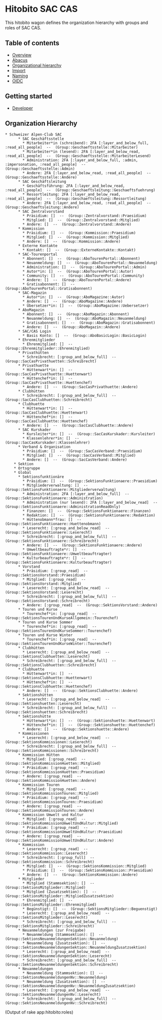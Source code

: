 # Hitobito SAC CAS

This hitobito wagon defines the organization hierarchy with groups and roles of SAC CAS.

## Table of contents

- [Overview](./doc/README.md)
- [Abacus](./doc/abacus.md)
- [Organizational hierarchy](./doc/hierarchy.md)
- [Import](./doc/import.md)
- [Naming](./doc/naming.md)
- [OIDC](./doc/oidc-claims.md)

## Getting started

- [Developer](./doc/developer.md)

## Organization Hierarchy

<!-- roles:start -->
    * Schweizer Alpen-Club SAC
          * SAC Geschäftsstelle
            * Mitarbeiter*in (schreibend): 2FA [:layer_and_below_full, :read_all_people]  --  (Group::Geschaeftsstelle::Mitarbeiter)
            * Mitarbeiter*in (lesend): 2FA [:layer_and_below_read, :read_all_people]  --  (Group::Geschaeftsstelle::MitarbeiterLesend)
            * Administration: 2FA [:layer_and_below_full, :admin, :impersonation, :read_all_people]  --  (Group::Geschaeftsstelle::Admin)
            * Andere: 2FA [:layer_and_below_read, :read_all_people]  --  (Group::Geschaeftsstelle::Andere)
          * SAC Geschäftsleitung
            * Geschäftsführung: 2FA [:layer_and_below_read, :read_all_people]  --  (Group::Geschaeftsleitung::Geschaeftsfuehrung)
            * Ressortleitung: 2FA [:layer_and_below_read, :read_all_people]  --  (Group::Geschaeftsleitung::Ressortleitung)
            * Andere: 2FA [:layer_and_below_read, :read_all_people]  --  (Group::Geschaeftsleitung::Andere)
          * SAC Zentralvorstand
            * Präsidium: []  --  (Group::Zentralvorstand::Praesidium)
            * Mitglied: []  --  (Group::Zentralvorstand::Mitglied)
            * Andere: []  --  (Group::Zentralvorstand::Andere)
          * Kommission
            * Präsidium: []  --  (Group::Kommission::Praesidium)
            * Mitglied: []  --  (Group::Kommission::Mitglied)
            * Andere: []  --  (Group::Kommission::Andere)
          * Externe Kontakte
            * Kontakt: []  --  (Group::ExterneKontakte::Kontakt)
          * SAC-Tourenportal
            * Abonnent: []  --  (Group::AboTourenPortal::Abonnent)
            * Neuanmeldung: []  --  (Group::AboTourenPortal::Neuanmeldung)
            * Administration: []  --  (Group::AboTourenPortal::Admin)
            * Autor*in: []  --  (Group::AboTourenPortal::Autor)
            * Community: []  --  (Group::AboTourenPortal::Community)
            * Andere: []  --  (Group::AboTourenPortal::Andere)
            * Gratisabonnent: []  --  (Group::AboTourenPortal::Gratisabonnent)
          * SAC-Magazin
            * Autor*in: []  --  (Group::AboMagazine::Autor)
            * Andere: []  --  (Group::AboMagazine::Andere)
            * Übersetzer*in: []  --  (Group::AboMagazine::Uebersetzer)
          * AboMagazin
            * Abonnent: []  --  (Group::AboMagazin::Abonnent)
            * Neuanmeldung: []  --  (Group::AboMagazin::Neuanmeldung)
            * Gratisabonnent: []  --  (Group::AboMagazin::Gratisabonnent)
            * Andere: []  --  (Group::AboMagazin::Andere)
          * SAC/CAS Login
            * Basis Konto: []  --  (Group::AboBasicLogin::BasicLogin)
          * Ehrenmitglieder
            * Ehrenmitglied: []  --  (Group::Ehrenmitglieder::Ehrenmitglied)
          * Privathütten
            * Schreibrecht: [:group_and_below_full]  --  (Group::SacCasPrivathuetten::Schreibrecht)
          * Privathuette
            * Hüttenwart*in: []  --  (Group::SacCasPrivathuette::Huettenwart)
            * Hüttenchef*in: []  --  (Group::SacCasPrivathuette::Huettenchef)
            * Andere: []  --  (Group::SacCasPrivathuette::Andere)
          * Clubhütten
            * Schreibrecht: [:group_and_below_full]  --  (Group::SacCasClubhuetten::Schreibrecht)
          * Clubhuette
            * Hüttenwart*in: []  --  (Group::SacCasClubhuette::Huettenwart)
            * Hüttenchef*in: []  --  (Group::SacCasClubhuette::Huettenchef)
            * Andere: []  --  (Group::SacCasClubhuette::Andere)
          * SAC Kurskader
            * Kursleiter*in: []  --  (Group::SacCasKurskader::Kursleiter)
            * Klassenlehrer*in: []  --  (Group::SacCasKurskader::Klassenlehrer)
          * Verband & Organisation
            * Präsidium: []  --  (Group::SacCasVerband::Praesidium)
            * Mitglied: []  --  (Group::SacCasVerband::Mitglied)
            * Andere: []  --  (Group::SacCasVerband::Andere)
        * Sektion
        * Ortsgruppe
        * Global
          * Sektionsfunktionäre
            * Präsidium: []  --  (Group::SektionsFunktionaere::Praesidium)
            * Mitgliederverwaltung: []  --  (Group::SektionsFunktionaere::Mitgliederverwaltung)
            * Administration: 2FA [:layer_and_below_full]  --  (Group::SektionsFunktionaere::Administration)
            * Administration (nur lesend): 2FA [:layer_and_below_read]  --  (Group::SektionsFunktionaere::AdministrationReadOnly)
            * Finanzen: []  --  (Group::SektionsFunktionaere::Finanzen)
            * Redaktion: []  --  (Group::SektionsFunktionaere::Redaktion)
            * Hüttenobmann*frau: []  --  (Group::SektionsFunktionaere::Huettenobmann)
            * Leserecht: [:group_and_below_read]  --  (Group::SektionsFunktionaere::Leserecht)
            * Schreibrecht: [:group_and_below_full]  --  (Group::SektionsFunktionaere::Schreibrecht)
            * Andere: []  --  (Group::SektionsFunktionaere::Andere)
            * Umweltbeauftragte*r: []  --  (Group::SektionsFunktionaere::Umweltbeauftragter)
            * Kulturbeauftragte*r: []  --  (Group::SektionsFunktionaere::Kulturbeauftragter)
          * Vorstand
            * Präsidium: [:group_read]  --  (Group::SektionsVorstand::Praesidium)
            * Mitglied: [:group_read]  --  (Group::SektionsVorstand::Mitglied)
            * Leserecht: [:group_and_below_read]  --  (Group::SektionsVorstand::Leserecht)
            * Schreibrecht: [:group_and_below_full]  --  (Group::SektionsVorstand::Schreibrecht)
            * Andere: [:group_read]  --  (Group::SektionsVorstand::Andere)
          * Touren und Kurse
            * Tourenchef*in: [:group_read]  --  (Group::SektionsTourenUndKurseAllgemein::Tourenchef)
          * Touren und Kurse Sommer
            * Tourenchef*in: [:group_read]  --  (Group::SektionsTourenUndKurseSommer::Tourenchef)
          * Touren und Kurse Winter
            * Tourenchef*in: [:group_read]  --  (Group::SektionsTourenUndKurseWinter::Tourenchef)
          * Clubhütten
            * Leserecht: [:group_and_below_read]  --  (Group::SektionsClubhuetten::Leserecht)
            * Schreibrecht: [:group_and_below_full]  --  (Group::SektionsClubhuetten::Schreibrecht)
          * Clubhuette
            * Hüttenwart*in: []  --  (Group::SektionsClubhuette::Huettenwart)
            * Hüttenchef*in: []  --  (Group::SektionsClubhuette::Huettenchef)
            * Andere: []  --  (Group::SektionsClubhuette::Andere)
          * Sektionshütten
            * Leserecht: [:group_and_below_read]  --  (Group::Sektionshuetten::Leserecht)
            * Schreibrecht: [:group_and_below_full]  --  (Group::Sektionshuetten::Schreibrecht)
          * Sektionshütte
            * Hüttenwart*in: []  --  (Group::Sektionshuette::Huettenwart)
            * Hüttenchef*in: []  --  (Group::Sektionshuette::Huettenchef)
            * Andere: []  --  (Group::Sektionshuette::Andere)
          * Kommissionen
            * Leserecht: [:group_and_below_read]  --  (Group::SektionsKommissionen::Leserecht)
            * Schreibrecht: [:group_and_below_full]  --  (Group::SektionsKommissionen::Schreibrecht)
          * Kommission Hütten
            * Mitglied: [:group_read]  --  (Group::SektionsKommissionHuetten::Mitglied)
            * Präsidium: [:group_read]  --  (Group::SektionsKommissionHuetten::Praesidium)
            * Andere: [:group_read]  --  (Group::SektionsKommissionHuetten::Andere)
          * Kommission Touren
            * Mitglied: [:group_read]  --  (Group::SektionsKommissionTouren::Mitglied)
            * Präsidium: [:group_read]  --  (Group::SektionsKommissionTouren::Praesidium)
            * Andere: [:group_read]  --  (Group::SektionsKommissionTouren::Andere)
          * Kommission Umwelt und Kultur
            * Mitglied: [:group_read]  --  (Group::SektionsKommissionUmweltUndKultur::Mitglied)
            * Präsidium: [:group_read]  --  (Group::SektionsKommissionUmweltUndKultur::Praesidium)
            * Andere: [:group_read]  --  (Group::SektionsKommissionUmweltUndKultur::Andere)
          * Kommission
            * Leserecht: [:group_read]  --  (Group::SektionsKommission::Leserecht)
            * Schreibrecht: [:group_full]  --  (Group::SektionsKommission::Schreibrecht)
            * Mitglied: []  --  (Group::SektionsKommission::Mitglied)
            * Präsidium: []  --  (Group::SektionsKommission::Praesidium)
            * Andere: []  --  (Group::SektionsKommission::Andere)
          * Mitglieder
            * Mitglied (Stammsektion): []  --  (Group::SektionsMitglieder::Mitglied)
            * Mitglied (Zusatzsektion): []  --  (Group::SektionsMitglieder::MitgliedZusatzsektion)
            * Ehrenmitglied: []  --  (Group::SektionsMitglieder::Ehrenmitglied)
            * Begünstigt: []  --  (Group::SektionsMitglieder::Beguenstigt)
            * Leserecht: [:group_and_below_read]  --  (Group::SektionsMitglieder::Leserecht)
            * Schreibrecht: [:group_and_below_full]  --  (Group::SektionsMitglieder::Schreibrecht)
          * Neuanmeldungen (zur Freigabe)
            * Neuanmeldung (Stammsektion): []  --  (Group::SektionsNeuanmeldungenSektion::Neuanmeldung)
            * Neuanmeldung (Zusatzsektion): []  --  (Group::SektionsNeuanmeldungenSektion::NeuanmeldungZusatzsektion)
            * Leserecht: [:group_and_below_read]  --  (Group::SektionsNeuanmeldungenSektion::Leserecht)
            * Schreibrecht: [:group_and_below_full]  --  (Group::SektionsNeuanmeldungenSektion::Schreibrecht)
          * Neuanmeldungen
            * Neuanmeldung (Stammsektion): []  --  (Group::SektionsNeuanmeldungenNv::Neuanmeldung)
            * Neuanmeldung (Zusatzsektion): []  --  (Group::SektionsNeuanmeldungenNv::NeuanmeldungZusatzsektion)
            * Leserecht: [:group_and_below_read]  --  (Group::SektionsNeuanmeldungenNv::Leserecht)
            * Schreibrecht: [:group_and_below_full]  --  (Group::SektionsNeuanmeldungenNv::Schreibrecht)
       
(Output of rake app:hitobito:roles)
<!-- roles:end -->
